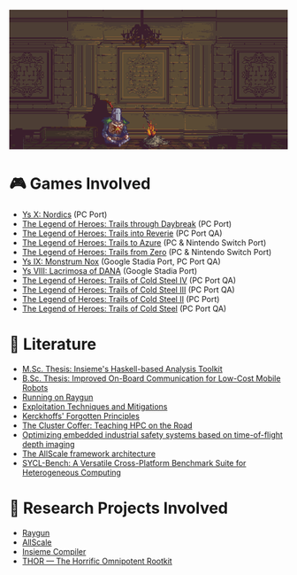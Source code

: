 <p align="center">
  <img alt="Bonfire" src="images/bonfire.gif" />
</p>

# 🎮 Games Involved

- [Ys X: Nordics](https://store.steampowered.com/app/2731870/) (PC Port)
- [The Legend of Heroes: Trails through Daybreak](https://store.steampowered.com/app/2138610/) (PC Port)
- [The Legend of Heroes: Trails into Reverie](https://store.steampowered.com/app/1668540/) (PC Port QA)
- [The Legend of Heroes: Trails to Azure](https://store.steampowered.com/app/1668520/) (PC & Nintendo Switch Port)
- [The Legend of Heroes: Trails from Zero](https://store.steampowered.com/app/1668510/) (PC & Nintendo Switch Port)
- [Ys IX: Monstrum Nox](https://store.steampowered.com/app/1351630/) (Google Stadia Port, PC Port QA)
- [Ys VIII: Lacrimosa of DANA](https://store.steampowered.com/app/579180/) (Google Stadia Port)
- [The Legend of Heroes: Trails of Cold Steel IV](https://store.steampowered.com/app/1198090/) (PC Port QA)
- [The Legend of Heroes: Trails of Cold Steel III](https://store.steampowered.com/app/991270/) (PC Port QA)
- [The Legend of Heroes: Trails of Cold Steel II](https://store.steampowered.com/app/748490/) (PC Port)
- [The Legend of Heroes: Trails of Cold Steel](https://store.steampowered.com/app/538680/) (PC Port QA)

# 📔 Literature

- [M.Sc. Thesis: Insieme's Haskell-based Analysis Toolkit](files/hirsch_msc.pdf)
- [B.Sc. Thesis: Improved On-Board Communication for Low-Cost Mobile Robots](files/hirsch_bsc.pdf)
- [Running on Raygun](https://arxiv.org/pdf/2001.09792)
- [Exploitation Techniques and Mitigations](files/hirsch_etnm.pdf)
- [Kerckhoffs' Forgotten Principles](files/hirsch_kerckhoffs.pdf)
- [The Cluster Coffer: Teaching HPC on the Road](https://dps.uibk.ac.at/~philipp/publication/gschwandtner-2021-coffer/gschwandtner-2021-coffer.pdf)
- [Optimizing embedded industrial safety systems based on time-of-flight depth imaging](https://ieeexplore.ieee.org/document/9582291)
- [The AllScale framework architecture](https://www.sciencedirect.com/science/article/abs/pii/S0167819120300417)
- [SYCL-Bench: A Versatile Cross-Platform Benchmark Suite for Heterogeneous Computing](https://link.springer.com/chapter/10.1007/978-3-030-57675-2_39)

# 🧪 Research Projects Involved

- [Raygun](https://github.com/W4RH4WK/Raygun)
- [AllScale](https://cordis.europa.eu/project/id/671603)
- [Insieme Compiler](https://insieme-compiler.org/)
- [THOR — The Horrific Omnipotent Rootkit](https://github.com/W4RH4WK/THOR)
